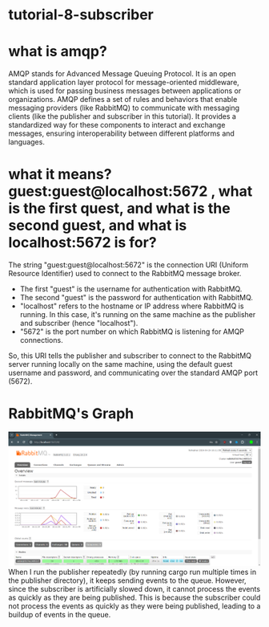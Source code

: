 # tutorial-8-subscriber

# what is amqp?

AMQP stands for Advanced Message Queuing Protocol. It is an open standard application layer protocol for message-oriented middleware, which is used for passing business messages between applications or organizations.
AMQP defines a set of rules and behaviors that enable messaging providers (like RabbitMQ) to communicate with messaging clients (like the publisher and subscriber in this tutorial). It provides a standardized way for these components to interact and exchange messages, ensuring interoperability between different platforms and languages.

# what it means? guest:guest@localhost:5672 , what is the first quest, and what is the second guest, and what is localhost:5672 is for?

The string "guest:guest@localhost:5672" is the connection URI (Uniform Resource Identifier) used to connect to the RabbitMQ message broker.

- The first "guest" is the username for authentication with RabbitMQ.
- The second "guest" is the password for authentication with RabbitMQ.
- "localhost" refers to the hostname or IP address where RabbitMQ is running. In this case, it's running on the same machine as the publisher and subscriber (hence "localhost").
- "5672" is the port number on which RabbitMQ is listening for AMQP connections.

So, this URI tells the publisher and subscriber to connect to the RabbitMQ server running locally on the same machine, using the default guest username and password, and communicating over the standard AMQP port (5672).

# RabbitMQ's Graph

![alt text](image.png)
When I run the publisher repeatedly (by running cargo run multiple times in the publisher directory), it keeps sending events to the queue. However, since the subscriber is artificially slowed down, it cannot process the events as quickly as they are being published.
This is because the subscriber could not process the events as quickly as they were being published, leading to a buildup of events in the queue.
